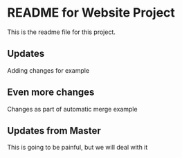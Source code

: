 # README for Website Project

This is the readme file for this project.

## Updates

Adding changes for example

## Even more changes

Changes as part of automatic merge example

## Updates from Master

This is going to be painful, but we will deal with it
